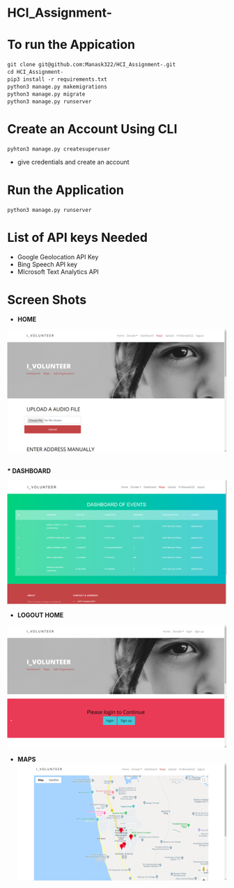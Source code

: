 # HCI_Assignment-

# To run the Appication 
`git clone git@github.com:Manask322/HCI_Assignment-.git` <br>
`cd HCI_Assignment-`<br>
`pip3 install -r requirements.txt`<br>
`python3 manage.py makemigrations`<br>
`python3 manage.py migrate`<br>
`python3 manage.py runserver`<br>

# Create an Account Using CLI

`pyhton3 manage.py createsuperuser`<br>
* give credentials and create an account 

# Run the Application
`python3 manage.py runserver`<br>


# List of API keys Needed

* Google Geolocation API Key
* Bing Speech API key
* MIcrosoft Text Analytics API

# Screen Shots

* <strong>HOME<strong> <br>

![Home](https://github.com/Manask322/HCI_Assignment-/blob/master/Home.png)

<br>
* <strong>DASHBOARD<strong> <br>

![dashbord](https://github.com/Manask322/HCI_Assignment-/blob/master/dashboard.png)
<br>

* <strong>LOGOUT HOME<strong> <br>
  
![logout_home](https://github.com/Manask322/HCI_Assignment-/blob/master/logout_home.png)
<br>

* <strong>MAPS<strong> <br>
![maps](https://github.com/Manask322/HCI_Assignment-/blob/master/maps.png)
  <br>
